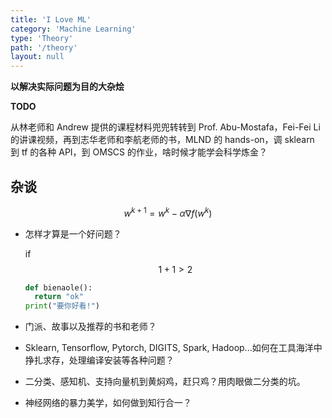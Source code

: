 ```yaml
---
title: 'I Love ML'
category: 'Machine Learning'
type: 'Theory'
path: '/theory'
layout: null
---
```

**以解决实际问题为目的大杂烩**

__TODO__

从林老师和 Andrew 提供的课程材料兜兜转转到 Prof. Abu-Mostafa，Fei-Fei Li 的讲课视频，再到志华老师和李航老师的书，MLND 的 hands-on，调 sklearn 到 tf 的各种 API，到 OMSCS 的作业，啥时候才能学会科学炼金？

## 杂谈
  $$ w^{k+1} = w^k - \alpha \nabla f(w^k) $$
+ 怎样才算是一个好问题？

  if $$ 1+1 > 2 $$
  ```python
  def bienaole():
    return "ok"
  print("要你好看!")
  ```

+ 门派、故事以及推荐的书和老师？

+ Sklearn, Tensorflow, Pytorch, DIGITS, Spark, Hadoop...如何在工具海洋中挣扎求存，处理编译安装等各种问题？

+ 二分类、感知机、支持向量机到黄焖鸡，赶只鸡？用肉眼做二分类的坑。

+ 神经网络的暴力美学，如何做到知行合一？
